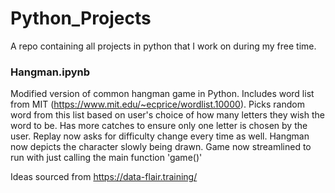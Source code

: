 # Python_Projects
A repo containing all projects in python that I work on during my free time. 

### Hangman.ipynb
Modified version of common hangman game in Python. Includes word list from MIT (https://www.mit.edu/~ecprice/wordlist.10000). Picks random word from this list based on user's choice of how many letters they wish the word to be. Has more catches to ensure only one letter is chosen by the user. Replay now asks for difficulty change every time as well. Hangman now depicts the character slowly being drawn. Game now streamlined to run with just calling the main function 'game()'


Ideas sourced from https://data-flair.training/
